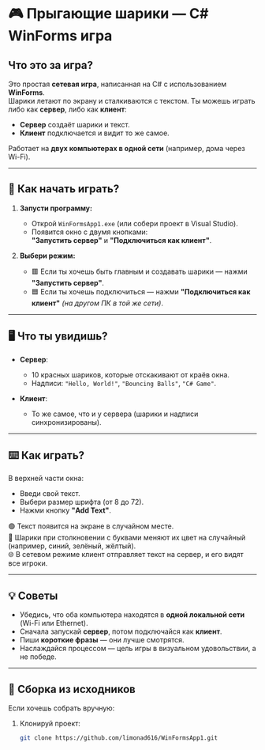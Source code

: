 # 🎮 Прыгающие шарики — C# WinForms игра

## Что это за игра?

Это простая **сетевая игра**, написанная на C# с использованием **WinForms**.  
Шарики летают по экрану и сталкиваются с текстом. Ты можешь играть либо как **сервер**, либо как **клиент**:

- **Сервер** создаёт шарики и текст.
- **Клиент** подключается и видит то же самое.

Работает на **двух компьютерах в одной сети** (например, дома через Wi-Fi).

---

## 🚀 Как начать играть?

1. **Запусти программу:**
   - Открой `WinFormsApp1.exe` (или собери проект в Visual Studio).
   - Появится окно с двумя кнопками:  
     **"Запустить сервер"** и **"Подключиться как клиент"**.

2. **Выбери режим:**
   - 🟥 Если ты хочешь быть главным и создавать шарики — нажми **"Запустить сервер"**.
   - 🟦 Если ты хочешь подключиться — нажми **"Подключиться как клиент"** *(на другом ПК в той же сети)*.

---

## 🖥 Что ты увидишь?

- **Сервер**:
  - 10 красных шариков, которые отскакивают от краёв окна.
  - Надписи: `"Hello, World!"`, `"Bouncing Balls"`, `"C# Game"`.

- **Клиент**:
  - То же самое, что и у сервера (шарики и надписи синхронизированы).

---

## ⌨️ Как играть?

В верхней части окна:
- Введи свой текст.
- Выбери размер шрифта (от 8 до 72).
- Нажми кнопку **"Add Text"**.

🟢 Текст появится на экране в случайном месте.  
🔴 Шарики при столкновении с буквами меняют их цвет на случайный (например, синий, зелёный, жёлтый).  
🌐 В сетевом режиме клиент отправляет текст на сервер, и его видят все игроки.

---

## 💡 Советы

- Убедись, что оба компьютера находятся в **одной локальной сети** (Wi-Fi или Ethernet).
- Сначала запускай **сервер**, потом подключайся как **клиент**.
- Пиши **короткие фразы** — они лучше смотрятся.
- Наслаждайся процессом — цель игры в визуальном удовольствии, а не победе.

---

## 📁 Сборка из исходников

Если хочешь собрать вручную:

1. Клонируй проект:
   ```bash
   git clone https://github.com/limonad616/WinFormsApp1.git
